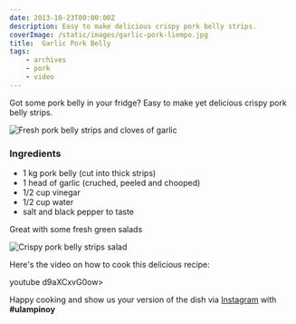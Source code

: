 ```yaml
---
date: 2013-10-23T00:00:00Z
description: Easy to make delicious crispy pork belly strips.
coverImage: /static/images/garlic-pork-liempo.jpg
title:  Garlic Pork Belly
tags: 
    - archives 
    - pork 
    - video
---
```


Got some pork belly in your fridge? Easy to make yet delicious crispy pork belly strips.

<img src="/static/images/pork-garlic-chopping-board.jpg" title="Fresh pork belly strips and cloves of garlic">

### Ingredients
* 1 kg pork belly (cut into thick strips)
* 1 head of garlic (cruched, peeled and chooped)
* 1/2 cup vinegar
* 1/2 cup water
* salt and black pepper to taste

Great with some fresh green salads

![Crispy pork belly strips salad](/static/images/crispy-pork-belly-salad.jpg)

Here's the video on how to cook this delicious recipe:

youtube d9aXCxvG0ow>

Happy cooking and show us your version of the dish via [Instagram](https://instagram.com/ulampinoy/) with **#ulampinoy**

